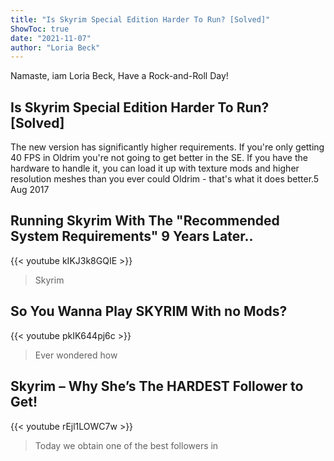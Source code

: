 ```yaml
---
title: "Is Skyrim Special Edition Harder To Run? [Solved]"
ShowToc: true 
date: "2021-11-07"
author: "Loria Beck" 
---
```


Namaste, iam Loria Beck, Have a Rock-and-Roll Day!
## Is Skyrim Special Edition Harder To Run? [Solved]
The new version has significantly higher requirements. If you're only getting 40 FPS in Oldrim you're not going to get better in the SE. If you have the hardware to handle it, you can load it up with texture mods and higher resolution meshes than you ever could Oldrim - that's what it does better.5 Aug 2017

## Running Skyrim With The "Recommended System Requirements" 9 Years Later..
{{< youtube kIKJ3k8GQIE >}}
>Skyrim

## So You Wanna Play SKYRIM With no Mods?
{{< youtube pkIK644pj6c >}}
>Ever wondered how 

## Skyrim – Why She’s The HARDEST Follower to Get!
{{< youtube rEjl1LOWC7w >}}
>Today we obtain one of the best followers in 

